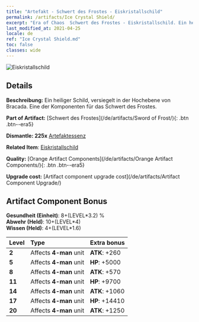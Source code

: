 ```yaml
---
title: "Artefakt - Schwert des Frostes - Eiskristallschild"
permalink: /artifacts/Ice Crystal Shield/
excerpt: "Era of Chaos  Schwert des Frostes - Eiskristallschild. Ein heiliger Schild, versiegelt in der Hochebene von Bracada. Eine der Komponenten für das Schwert des Frostes."
last_modified_at: 2021-04-25
locale: de
ref: "Ice Crystal Shield.md"
toc: false
classes: wide
---
```


 ![Eiskristallschild](/images/t/artifact_40435.png)



## Details

 **Beschreibung:** Ein heiliger Schild, versiegelt in der Hochebene von Bracada. Eine der Komponenten für das Schwert des Frostes.

 **Part of Artifact:** [Schwert des Frostes](/de/artifacts/Sword of Frost/){: .btn .btn--era5}

 **Dismantle: 225x** [Artefaktessenz](/ItemsDE/con_905/)

 **Related Item**: [Eiskristallschild](/ItemsDE/art_164/)

 **Quality:** [Orange Artifact Components](/de/artifacts/Orange Artifact Components/){: .btn .btn--era5}

 **Upgrade cost:** [Artifact component upgrade cost](/de/artifacts/Artifact Component Upgrade/)

## Artifact Component Bonus

  **Gesundheit (Einheit)**: 8+(LEVEL\*3.2) %<br/>**Abwehr (Held)**: 10+(LEVEL\*4)<br/>**Wissen (Held)**: 4+(LEVEL\*1.6)

  |  Level  | Type |    Extra bonus  | 
  |:--------|:-----|:----------------| 
  | **2** | Affects **4-man** unit | **ATK**: +260 | 
  | **5** | Affects **4-man** unit | **HP**: +5000 | 
  | **8** | Affects **4-man** unit | **ATK**: +570 | 
  | **11** | Affects **4-man** unit | **HP**: +9700 | 
  | **14** | Affects **4-man** unit | **ATK**: +1060 | 
  | **17** | Affects **4-man** unit | **HP**: +14410 | 
  | **20** | Affects **4-man** unit | **ATK**: +1250 | 
